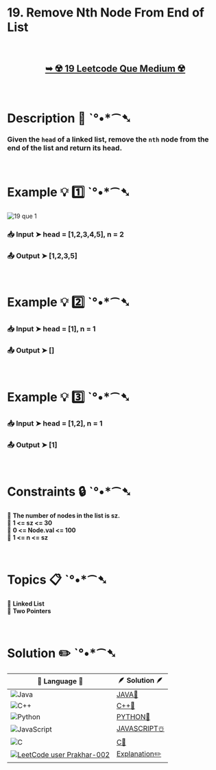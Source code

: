 # 19. Remove Nth Node From End of List

</br>

<h2 align="center"> 

<a href="https://leetcode.com/problems/remove-nth-node-from-end-of-list/"><strong>➥ ☢️ 19 Leetcode Que Medium ☢️ </strong></a>
</h2>

</br>

# Description 📜 ˋ°•*⁀➷

### Given the `head` of a linked list, remove the `nth` node from the end of the list and return its head.



</br>

# Example 💡 1️⃣ ˋ°•*⁀➷

![19 que 1](https://github.com/Prakhar-002/Prakhar-002/assets/136890202/646a8cc7-2025-42d5-b47e-081cc71a82c2)

  ### 📥 Input  ➤ head = [1,2,3,4,5], n = 2

  ### 📤 Output  ➤ [1,2,3,5]

</br>

# Example 💡 2️⃣ ˋ°•*⁀➷

  ### 📥 Input ➤ head = [1], n = 1

  ### 📤 Output  ➤ []



</br>

# Example 💡 3️⃣ ˋ°•*⁀➷

  ### 📥 Input ➤ head = [1,2], n = 1

  ### 📤 Output  ➤ [1]

</br>

# Constraints 🔒 ˋ°•*⁀➷

🔹 **The number of nodes in the list is sz.** </br>
🔹 **1 <= sz <= 30** </br>
🔹 **0 <= Node.val <= 100** </br>
🔹 **1 <= n <= sz** </br>

</br>

# Topics 📋 ˋ°•*⁀➷

🔸 **Linked List**  </br>
🔸 **Two Pointers**  </br>


</br>

# Solution ✏️ ˋ°•*⁀➷

| 📒 Language 📒  | 🪶 Solution 🪶 |
| ------------- | ------------- |
|  ![Java](https://img.shields.io/badge/java-%23ED8B00.svg?style=for-the-badge&logo=openjdk&logoColor=white)  | [JAVA🍁]() |
|  ![C++](https://img.shields.io/badge/c++-%2300599C.svg?style=for-the-badge&logo=c%2B%2B&logoColor=white)  | [C++🎲]()  |
|  ![Python](https://img.shields.io/badge/python-3670A0?style=for-the-badge&logo=python&logoColor=ffdd54)    | [PYTHON🍰]() |
| ![JavaScript](https://img.shields.io/badge/javascript-%23323330.svg?style=for-the-badge&logo=javascript&logoColor=%23F7DF1E)   | [JAVASCRIPT☃️]() |
|   ![C](https://img.shields.io/badge/c-%2300599C.svg?style=for-the-badge&logo=c&logoColor=white)   | [C💖]()  |
|  [![LeetCode user Prakhar-002](https://img.shields.io/badge/dynamic/json?style=for-the-badge&labelColor=black&color=%23ffa116&label=Solved&query=solvedOverTotal&url=https%3A%2F%2Fleetcode-badge.vercel.app%2Fapi%2Fusers%2FPrakhar-002&logo=leetcode&logoColor=yellow)](https://leetcode.com/Prakhar-002/)  | [Explanation✏️]()  |
